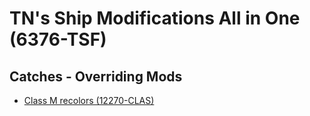 # TN's Ship Modifications All in One (6376-TSF)

## Catches - Overriding Mods

- [Class M recolors (12270-CLAS)](./12270-CLAS/readme.md)
